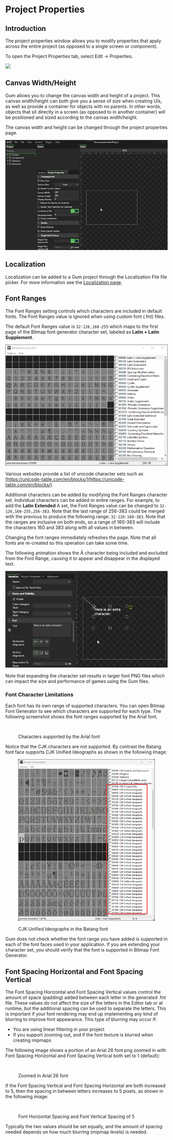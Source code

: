 # Project Properties

## Introduction

The project properties window allows you to modify properties that apply across the entire project (as opposed to a single screen or component).

To open the Project Properties tab, select Edit -> Properties.

![](<../../.gitbook/assets/image (10) (1) (1).png>)

## Canvas Width/Height

Gum allows you to change the canvas width and height of a project. This canvas width/height can both give you a sense of size when creating UIs, as well as provide a container for objects with no parents. In other words, objects that sit directly in a screen (as opposed to in another container) will be positioned and sized according to the canvas width/height.

The canvas width and height can be changed through the project properties page.

![](<../../.gitbook/assets/14_15 17 26.gif>)

## Localization

Localization can be added to a Gum project through the Localization File file picker. For more information see the [Localization page](../localization.md).

## Font Ranges

The Font Ranges setting controls which characters are included in default fonts. The Font Ranges value is ignored when using custom font (.fnt) files.

The default Font Ranges value is `32-126,160-255` which maps to the first page of the Bitmap font generator character set, labeled as **Latin + Latin Supplement**.

![](<../../.gitbook/assets/image (2) (1) (1) (1) (1) (1) (1) (1) (1) (1) (1) (1) (1) (1) (1) (1) (1) (1) (1) (1) (1) (1) (1) (1) (1) (1) (1) (1) (1) (1) (1).png>)

Various websites provide a list of unicode character sets such as [https://unicode-table.com/en/blocks/](https://unicode-table.com/en/blocks/)

Additional characters can be added by modifying the Font Ranges character set. Individual characters can be added or entire ranges. For example, to add the **Latin Extended** A set, the Font Ranges value can be changed to `32-126,160-255,256-383`. Note that the last range of 256-383 could be merged with the previous to produce the following range: `32-126:160-383`. Note that the ranges are inclusive on both ends, so a range of 160-383 will include the characters 160 and 383 along with all values in between.

Changing the font ranges immediately refreshes the page. Note that all fonts are re-created so this operation can take some time.

The following animation shows the Ā character being included and excluded from the Font Range, causing it to appear and disappear in the displayed text.

![](<../../.gitbook/assets/14_16 04 36.gif>)

Note that expanding the character set results in larger font PNG files which can impact the size and performance of games using the Gum files.

### Font Character Limitations

Each font has its own range of supported characters. You can open Bitmap Font Generator to see which characters are supported for each type. The following screenshot shows the font ranges supported by the Arial font.

<figure><img src="../../.gitbook/assets/11_21 24 25.png" alt=""><figcaption><p>Characters supported by the Arial font</p></figcaption></figure>

Notice that the CJK characters are not supported. By contrast the Batang font face supports CJK Unified Ideographs as shown in the following image:

<figure><img src="../../.gitbook/assets/image (1).png" alt=""><figcaption><p>CJK Unified Ideographs in the Batang font</p></figcaption></figure>

Gum does not check whether the font range you have added is supported in each of the font faces used in your application. If you are extending your character set, you should verify that the font is supported in Bitmap Font Generator.

## Font Spacing Horizontal and Font Spacing Vertical

The Font Spacing Horizontal and Font Spacing Vertical values control the amount of space (padding) added between each letter in the generated .fnt file. These values do not affect the size of the letters in the Editor tab or at runtime, but the additional spacing can be used to separate the letters. This is important if your font rendering may end up implementing any kind of blurring to improve font appearance. This type of blurring may occur if:

* You are using linear filtering in your project
* If you support zooming out, and if the font texture is blurred when creating mipmaps

The following image shows a portion of an Arial 26 font png zoomed in with Font Spacing Horizontal and Font Spacing Vertical both set to 1 (default):

<figure><img src="../../.gitbook/assets/28_06 32 22.png" alt=""><figcaption><p>Zoomed in Arial 26 font</p></figcaption></figure>

If the Font Spacing Vertical and Font Spacing Horizontal are both increased to 5, then the spacing in between letters increases to 5 pixels, as shown in the following image:

<figure><img src="../../.gitbook/assets/image (2).png" alt=""><figcaption><p>Font Horizontal Spacing and Font Vertical Spacing of 5</p></figcaption></figure>

Typically the two values should be set equally, and the amount of spacing needed depends on how much blurring (mipmap levels) is needed.
